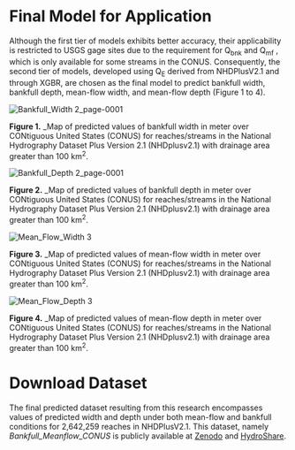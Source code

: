 # Final Model for Application
Although the first tier of models exhibits better accuracy, their applicability is restricted to USGS gage sites due to the requirement for Q<sub>bnk</sub>  and Q<sub>mf</sub> , which is only available for some streams in the CONUS. Consequently, the second tier of models, developed using Q<sub>E</sub>  derived from NHDPlusV2.1 and through XGBR, are chosen as the final model to predict bankfull width, bankfull depth, mean-flow width, and mean-flow depth (Figure 1 to 4).

![Bankfull_Width 2_page-0001](https://github.com/Reizrb/Bankfull-and-mean-flow-channel-geometry-for-CONUS/assets/133435701/13839000-b894-433c-baa6-ad0b6b040b29)

__Figure 1.__ _Map of predicted values of bankfull width in meter over CONtiguous United States (CONUS) for reaches/streams in the National Hydrography Dataset Plus Version 2.1 (NHDplusv2.1) with drainage area greater than 100 km<sup>2</sup>.

![Bankfull_Depth 2_page-0001](https://github.com/Reizrb/Bankfull-and-mean-flow-channel-geometry-for-CONUS/assets/133435701/322531d5-6f72-4471-a26f-9b85061cbcce)

__Figure 2.__ _Map of predicted values of bankfull depth in meter over CONtiguous United States (CONUS) for reaches/streams in the National Hydrography Dataset Plus Version 2.1 (NHDplusv2.1) with drainage area greater than 100 km<sup>2</sup>.

![Mean_Flow_Width 3](https://github.com/Reizrb/Bankfull-and-mean-flow-channel-geometry-for-CONUS/assets/133435701/c80afc7f-c849-4830-907c-5d5721741e3b)

__Figure 3.__ _Map of predicted values of mean-flow width in meter over CONtiguous United States (CONUS) for reaches/streams in the National Hydrography Dataset Plus Version 2.1 (NHDplusv2.1) with drainage area greater than 100 km<sup>2</sup>.

![Mean_Flow_Depth 3](https://github.com/Reizrb/Bankfull-and-mean-flow-channel-geometry-for-CONUS/assets/133435701/7958fb5e-b6d0-4b18-9d6d-febf06a456a0)

__Figure 4.__ _Map of predicted values of mean-flow depth in meter over CONtiguous United States (CONUS) for reaches/streams in the National Hydrography Dataset Plus Version 2.1 (NHDplusv2.1) with drainage area greater than 100 km<sup>2</sup>.

# Download Dataset
The final predicted dataset resulting from this research encompasses values of predicted width and depth under both mean-flow and bankfull conditions for 2,642,259 reaches in NHDPlusV2.1. This dataset, namely _Bankfull_Meanflow_CONUS_ is publicly available at [Zenodo](https://zenodo.org/records/13883263) and [HydroShare](https://www.hydroshare.org/resource/63ae139ccd2445959470d0e5a2ebf6a5).
